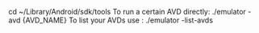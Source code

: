 cd ~/Library/Android/sdk/tools
To run a certain AVD directly:
./emulator -avd {AVD_NAME}
To list your AVDs use :
./emulator -list-avds